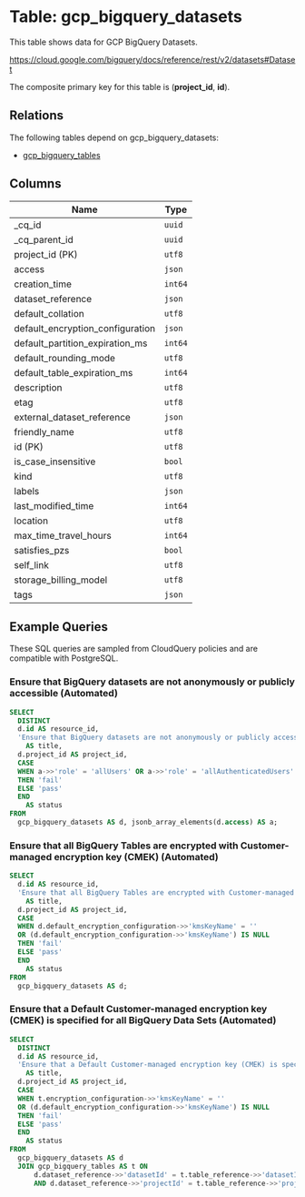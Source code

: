 # Table: gcp_bigquery_datasets

This table shows data for GCP BigQuery Datasets.

https://cloud.google.com/bigquery/docs/reference/rest/v2/datasets#Dataset

The composite primary key for this table is (**project_id**, **id**).

## Relations

The following tables depend on gcp_bigquery_datasets:
  - [gcp_bigquery_tables](gcp_bigquery_tables)

## Columns

| Name          | Type          |
| ------------- | ------------- |
|_cq_id|`uuid`|
|_cq_parent_id|`uuid`|
|project_id (PK)|`utf8`|
|access|`json`|
|creation_time|`int64`|
|dataset_reference|`json`|
|default_collation|`utf8`|
|default_encryption_configuration|`json`|
|default_partition_expiration_ms|`int64`|
|default_rounding_mode|`utf8`|
|default_table_expiration_ms|`int64`|
|description|`utf8`|
|etag|`utf8`|
|external_dataset_reference|`json`|
|friendly_name|`utf8`|
|id (PK)|`utf8`|
|is_case_insensitive|`bool`|
|kind|`utf8`|
|labels|`json`|
|last_modified_time|`int64`|
|location|`utf8`|
|max_time_travel_hours|`int64`|
|satisfies_pzs|`bool`|
|self_link|`utf8`|
|storage_billing_model|`utf8`|
|tags|`json`|

## Example Queries

These SQL queries are sampled from CloudQuery policies and are compatible with PostgreSQL.

### Ensure that BigQuery datasets are not anonymously or publicly accessible (Automated)

```sql
SELECT
  DISTINCT
  d.id AS resource_id,
  'Ensure that BigQuery datasets are not anonymously or publicly accessible (Automated)'
    AS title,
  d.project_id AS project_id,
  CASE
  WHEN a->>'role' = 'allUsers' OR a->>'role' = 'allAuthenticatedUsers'
  THEN 'fail'
  ELSE 'pass'
  END
    AS status
FROM
  gcp_bigquery_datasets AS d, jsonb_array_elements(d.access) AS a;
```

### Ensure that all BigQuery Tables are encrypted with Customer-managed encryption key (CMEK) (Automated)

```sql
SELECT
  d.id AS resource_id,
  'Ensure that all BigQuery Tables are encrypted with Customer-managed encryption key (CMEK) (Automated)'
    AS title,
  d.project_id AS project_id,
  CASE
  WHEN d.default_encryption_configuration->>'kmsKeyName' = ''
  OR (d.default_encryption_configuration->>'kmsKeyName') IS NULL
  THEN 'fail'
  ELSE 'pass'
  END
    AS status
FROM
  gcp_bigquery_datasets AS d;
```

### Ensure that a Default Customer-managed encryption key (CMEK) is specified for all BigQuery Data Sets (Automated)

```sql
SELECT
  DISTINCT
  d.id AS resource_id,
  'Ensure that a Default Customer-managed encryption key (CMEK) is specified for all BigQuery Data Sets (Automated)'
    AS title,
  d.project_id AS project_id,
  CASE
  WHEN t.encryption_configuration->>'kmsKeyName' = ''
  OR (d.default_encryption_configuration->>'kmsKeyName') IS NULL
  THEN 'fail'
  ELSE 'pass'
  END
    AS status
FROM
  gcp_bigquery_datasets AS d
  JOIN gcp_bigquery_tables AS t ON
      d.dataset_reference->>'datasetId' = t.table_reference->>'datasetId'
      AND d.dataset_reference->>'projectId' = t.table_reference->>'projectId';
```



